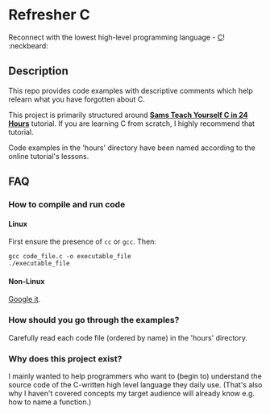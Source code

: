 # Refresher C

Reconnect with the lowest high-level programming language - [C][0]! :neckbeard:

## Description

This repo provides code examples with descriptive comments which help relearn what you have forgotten about C.

This project is primarily structured around [**Sams Teach Yourself C in 24 Hours**][1] tutorial. If you are learning C from scratch, I highly recommend that tutorial.

Code examples in the 'hours' directory have been named according to the online tutorial's lessons.

## FAQ

### How to compile and run code

#### Linux

First ensure the presence of `cc` or `gcc`. Then:

```
gcc code_file.c -o executable_file
./executable_file
```

#### Non-Linux

[Google it][2].

### How should you go through the examples?

Carefully read each code file (ordered by name) in the 'hours' directory.

### Why does this project exist?

I mainly wanted to help programmers who want to (begin to) understand the source code of the C-written high level language they daily use. (That's also why I haven't covered concepts my target audience will already know e.g. how to name a function.)

[0]: https://en.wikipedia.org/wiki/C_(programming_language)
[1]: http://aelinik.free.fr/c/
[2]: http://lmgtfy.com/?q=how+to+run+c+code
